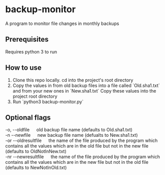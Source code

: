 # backup-monitor
A program to monitor file changes in monthly backups

## Prerequisites
Requires python 3 to run
## How to use
<ol>
<li> Clone this repo locally. cd into the project's root directory </li>
<li> Copy the values in from old backup files into a file called 
`Old.sha1.txt` and from your new ones in `New.sha1.txt` 
Copy these values into the project root directory</li>
<li> Run `python3 backup-monitor.py` </li>
</ol>

## Optional flags

-o, --oldfile &emsp; old backup file name (defaults to Old.sha1.txt)  
-n --newfile &emsp; new backup file name (defualts to New.sha1.txt)  
-or --oldresultfile &emsp; the name of the file produced by the program
which contains all the values which are in the old file but not in the new file (defaults to OldNotInNew.txt)  
-nr --newresultfile &emsp; the name of the file produced by the program
which contains all the values which are in the new file but not in the old file (defaults to NewNotInOld.txt)